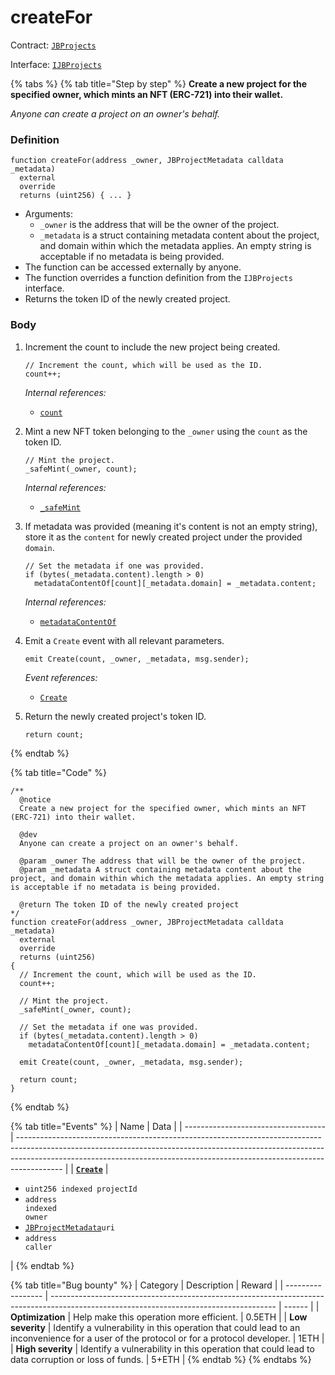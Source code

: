 # createFor

Contract: [`JBProjects`](../)

Interface: [`IJBProjects`](../../../interfaces/ijbprojects.md)

{% tabs %}
{% tab title="Step by step" %}
**Create a new project for the specified owner, which mints an NFT (ERC-721) into their wallet.**

_Anyone can create a project on an owner's behalf._

### Definition

```solidity
function createFor(address _owner, JBProjectMetadata calldata _metadata)
  external
  override
  returns (uint256) { ... }
```

* Arguments:
  * `_owner` is the address that will be the owner of the project.
  * `_metadata` is a struct containing metadata content about the project, and domain within which the metadata applies. An empty string is acceptable if no metadata is being provided.
* The function can be accessed externally by anyone.
* The function overrides a function definition from the `IJBProjects` interface.
* Returns the token ID of the newly created project.

### Body

1.  Increment the count to include the new project being created.

    ```solidity
    // Increment the count, which will be used as the ID.
    count++;
    ```

    _Internal references:_

    * [`count`](../properties/count.md)
2.  Mint a new NFT token belonging to the `_owner` using the `count` as the token ID.

    ```solidity
    // Mint the project.
    _safeMint(_owner, count);
    ```

    _Internal references:_

    * [`_safeMint`](https://docs.openzeppelin.com/contracts/2.x/api/token/erc721#ERC721-\_safeMint-address-uint256-bytes-)
3.  If metadata was provided (meaning it's content is not an empty string), store it as the `content` for newly created project under the provided `domain`.

    ```solidity
    // Set the metadata if one was provided.
    if (bytes(_metadata.content).length > 0)
      metadataContentOf[count][_metadata.domain] = _metadata.content;
    ```

    _Internal references:_

    * [`metadataContentOf`](../properties/metadatacontentof.md)
4.  Emit a `Create` event with all relevant parameters.

    ```
    emit Create(count, _owner, _metadata, msg.sender);
    ```

    _Event references:_

    * [`Create`](../events/create.md)
5.  Return the newly created project's token ID.

    ```solidity
    return count;
    ```
{% endtab %}

{% tab title="Code" %}
```solidity
/**
  @notice 
  Create a new project for the specified owner, which mints an NFT (ERC-721) into their wallet.

  @dev 
  Anyone can create a project on an owner's behalf.

  @param _owner The address that will be the owner of the project.
  @param _metadata A struct containing metadata content about the project, and domain within which the metadata applies. An empty string is acceptable if no metadata is being provided.

  @return The token ID of the newly created project
*/
function createFor(address _owner, JBProjectMetadata calldata _metadata)
  external
  override
  returns (uint256)
{
  // Increment the count, which will be used as the ID.
  count++;

  // Mint the project.
  _safeMint(_owner, count);

  // Set the metadata if one was provided.
  if (bytes(_metadata.content).length > 0)
    metadataContentOf[count][_metadata.domain] = _metadata.content;

  emit Create(count, _owner, _metadata, msg.sender);

  return count;
}
```
{% endtab %}

{% tab title="Events" %}
| Name                                | Data                                                                                                                                                                                                                                                  |
| ----------------------------------- | ----------------------------------------------------------------------------------------------------------------------------------------------------------------------------------------------------------------------------------------------------- |
| [**`Create`**](../events/create.md) | <ul><li><code>uint256 indexed projectId</code></li><li><code>address indexed owner</code></li><li><a href="../../data-structures/jbprojectmetadata/"><code>JBProjectMetadata</code></a><code>uri</code></li><li><code>address caller</code></li></ul> |
{% endtab %}

{% tab title="Bug bounty" %}
| Category          | Description                                                                                                                            | Reward |
| ----------------- | -------------------------------------------------------------------------------------------------------------------------------------- | ------ |
| **Optimization**  | Help make this operation more efficient.                                                                                               | 0.5ETH |
| **Low severity**  | Identify a vulnerability in this operation that could lead to an inconvenience for a user of the protocol or for a protocol developer. | 1ETH   |
| **High severity** | Identify a vulnerability in this operation that could lead to data corruption or loss of funds.                                        | 5+ETH  |
{% endtab %}
{% endtabs %}
